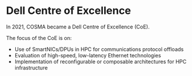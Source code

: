 # Dell Centre of Excellence

In 2021, COSMA became a Dell Centre of Excellence (CoE).

The focus of the CoE is on:

- Use of SmartNICs/DPUs in HPC for communications protocol offloads
- Evaluation of high-speed, low-latency Ethernet technologies
- Implementation of reconfigurable or composable architectures for HPC infrastructure